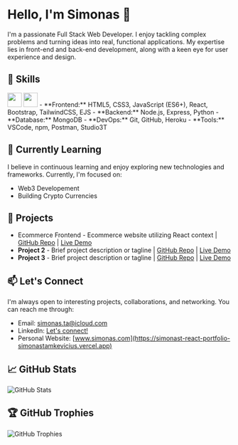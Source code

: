 # Hello, I'm Simonas 👋

I'm a passionate Full Stack Web Developer. I enjoy tackling complex problems and turning ideas into real, functional applications. My expertise lies in front-end and back-end development, along with a keen eye for user experience and design.

## 🚀 Skills
<img height="32" width="32" src="https://cdn.jsdelivr.net/npm/simple-icons@v9/icons/html5.svg" />
<img height="32" width="32" src="https://unpkg.com/simple-icons@v9/icons/html5.svg" />
- **Frontend:** HTML5, CSS3, JavaScript (ES6+), React, Bootstrap, TailwindCSS, EJS
- **Backend:** Node.js, Express, Python
- **Database:** MongoDB
- **DevOps:** Git, GitHub, Heroku
- **Tools:** VSCode, npm, Postman, Studio3T

## 🌱 Currently Learning

I believe in continuous learning and enjoy exploring new technologies and frameworks. Currently, I'm focused on:

- Web3 Developement
- Building Crypto Currencies

## 📝 Projects

- Ecommerce Frontend - Ecommerce website utilizing React context | [GitHub Repo](https://github.com/SimonasTamkevicius/Ecommerce-react-website) | [Live Demo](https://ecommerce-react-website-six.vercel.app)
- **Project 2** - Brief project description or tagline | [GitHub Repo](link-to-repo) | [Live Demo](link-to-demo)
- **Project 3** - Brief project description or tagline | [GitHub Repo](link-to-repo) | [Live Demo](link-to-demo)

## 📫 Let's Connect

I'm always open to interesting projects, collaborations, and networking. You can reach me through:

- Email: [simonas.ta@icloud.com](mailto:simonas.ta@icloud.com)
- LinkedIn: [Let's connect!](https://www.linkedin.com/in/simonas-ta?lipi=urn%3Ali%3Apage%3Ad_flagship3_profile_view_base_contact_details%3BBp4PMd%2FPSwqGeT8eWHz2mg%3D%3D)
- Personal Website: [www.simonas.com](https://simonast-react-portfolio-simonastamkevicius.vercel.app)

## 📈 GitHub Stats

![GitHub Stats](https://github-readme-stats.vercel.app/api?username=SimonasTamkevicius&show_icons=true&count_private=true)

## 🏆 GitHub Trophies

![GitHub Trophies](https://github-profile-trophy.vercel.app/?username=SimonasTamkevicius)
